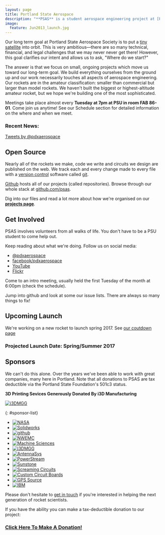 ```yaml
---
layout: page
title: Portland State Aerospace
description: "**PSAS** is a student aerospace engineering project at [Portland State University](http://www.pdx.edu/). We're building ultra-low-cost, open source rockets that feature some of the most sophisticated amateur rocket avionics systems in the world."
image:
  feature: Jun2013_launch.jpg
---
```


Our long term goal at Portland State Aerospace Society is to put a
[tiny satellite](http://oresat.org/) into orbit. This is very
ambitious&mdash;there are so many technical, financial, and legal
challenges that we may never never get there! However, this goal
clarifies our intent and allows us to ask, "Where do we start?"

The answer is that we focus on small, ongoing projects which move us toward
our long-term goal. We build everything ourselves from the ground up and our
work necessarily touches all aspects of aerospace engineering. Our rockets are
in the amateur classification: smaller than commercial but larger than model
rockets. We haven't built the biggest or highest-altitude amateur rocket, but
we hope we're building one of the most sophisticated.

Meetings take place almost every **Tuesday at 7pm at PSU in room FAB 86-01**. Come join us anytime!
See our Schedule section for detailed information on the where and when we meet.

### Recent News:

<a class="twitter-timeline" href="https://twitter.com/pdxaerospace"
    data-widget-id="614519093572407296"
    data-tweet-limit="5"
    width="520">Tweets by @pdxaerospace</a>
<script>!function(d,s,id){var js,fjs=d.getElementsByTagName(s)[0],p=/^http:/.test(d.location)?'http':'https';if(!d.getElementById(id)){js=d.createElement(s);js.id=id;js.src=p+"://platform.twitter.com/widgets.js";fjs.parentNode.insertBefore(js,fjs);}}(document,"script","twitter-wjs");</script>


## Open Source

Nearly all of the rockets we make, code we write and circuits we design are
published on the web. We track each and every change made to every file with
a [version control]() software called [git](http://git).

[Github](https://github.com/) hosts all of our projects (called repositories). Browse through our whole stack at [github.com/psas](https://github.com/psas).

Dig into our files and read a lot more about how we're organised on our
**[projects page](/projects/)**.


## Get Involved

PSAS involves volunteers from all walks of life. You don't have to be a PSU
student to come help out.

Keep reading about what we're doing. Follow us on social media:

 - [@pdxaerospace](https://twitter.com/pdxaerospace)
 - [facebook/pdxaerospace](https://facebook.com/pdxaerospace)
 - [YouTube](https://www.youtube.com/user/PSASRockets)
 - [Flickr](https://www.flickr.com/photos/pdxaerospace/)

Come to an intro meeting, usually held the first Tuesday of the month at 6:00pm
(check the schedule).

Jump into github and look at some our issue lists. There are always so many
things to fix!



## Upcoming Launch

We're working on a new rocket to launch spring 2017. See
[our coutdown page](https://psas.github.io/countdown/)

### Projected Launch Date: Spring/Summer 2017


## Sponsors

We can't do this alone. Over the years we've been able to work with great
companies, many here in Portland. Note that all donations to PSAS are tax
deductible via the Portland State Foundation's 501c3 status.

**3D Printing Sevices Generously Donated By i3D Manufacturing**

[![i3DMGG](/images/logos/i3D_large.png)](http://www.i3dmfg.com/)

{: #sponsor-list}
 - [![NASA](/images/logos/nasa.png)](http://spacegrant.oregonstate.edu/)
 - [![Solidworks](/images/logos/solidworks.png)](http://solidworks.com)
 - [![github](/images/logos/github.png)](https://github.com)
 - [![NWEMC](/images/logos/nwemc.png)](http://www.nwemc.com/)
 - [![Machine Sciences](/images/logos/machine_sci.png)](http://machinesciences.com/)
 - [![i3DMGG](/images/logos/i3D.png)](http://www.i3dmfg.com/)
 - [![AntennaSys](/images/logos/antennasys.png)](http://www.antennasys.com/)
 - [![PowerStream](/images/logos/powerstream.png)](http://www.powerstream.com/)
 - [![Sunstone](/images/logos/sunstone.png)](http://www.sunstone.com/)
 - [![Screaming Circuits](/images/logos/screamingc.png)](http://www.screamingcircuits.com/)
 - [![Custom Circuit Boards](/images/logos/customb.png)](http://www.customcircuitboards.com/)
 - [![GPS Source](/images/logos/gpssource.png)](http://gpssource.com/)
 - [![IBM](/images/logos/ibm.png)](http://www.ibm.com/)


Please don't hesitate to [get in touch](/contact/) if you're interested in helping
the next generation of rocket scientists.

If you have the ability you can make a tax-deductible donation to our project:

### [Click Here To Make A Donation!](https://cconn.foundation.pdx.edu/ccon/new_gift.do?action=newGift&giving_page_id=7&site=giving)


